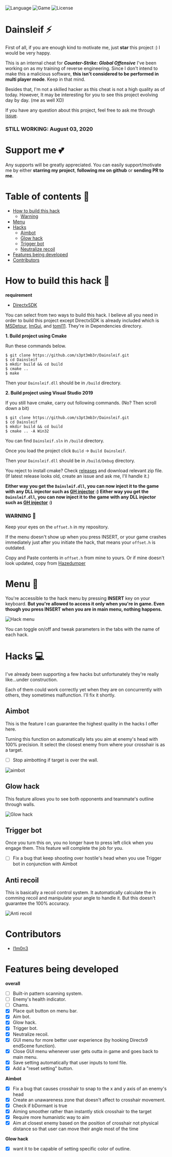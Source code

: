 ![Language](https://img.shields.io/badge/Language-C%2B%2B-%23ff40d9.svg?style=flat)
![Game](https://img.shields.io/badge/Game-CS%3AGO-blue.svg?style=flat)
![License](http://img.shields.io/badge/license-MIT-yellowgreen.svg?style=flat)

# Dainsleif :zap:
First of all, if you are enough kind to motivate me, just **star** this project :) I would be very happy.

This is an internal cheat for **_Counter-Strike: Global Offensive_** I've been working on as my training of reverse engineering.
Since I don't intend to make this a malicious software, **this isn't considered to be performed in multi player mode**. Keep in that mind.

Besides that, I'm not a skilled hacker as this cheat is not a high quality as of today. However, It may be interesting for you to see this project evolving day by day. (me as well XD)

If you have any question about this project, feel free to ask me through [issue](https://github.com/s3pt3mb3r/Dainsleif/issues).

### STILL WORKING: August 03, 2020

# Support me :two_hearts:
Any supports will be greatly appreciated. 
You can easily support/motivate me by either **starring my project**, **following me on github** or **sending PR to me**.

# Table of contents :pushpin:

- [How to build this hack](#how-to-build-this-hack-syringe)
    - [Warning](#warning-rotating_light)
- [Menu](#menu-scroll)
- [Hacks](#hacks-computer)
    - [Aimbot](#aimbot)
    - [Glow hack](#glow-hack)
    - [Trigger bot](#trigger-bot)
    - [Neutralize recoil](#neutralize-recoil)
- [Features being developed](#features-being-developed)
- [Contributors](#contributors)


# How to build this hack :syringe:

**requirement**
- [DirectxSDK](https://www.microsoft.com/en-au/download/details.aspx?id=6812)

You can select from two ways to build this hack.
I believe all you need in order to build this project except DirectxSDK is already included which is [MSDetour](https://github.com/microsoft/Detours), [ImGui](https://github.com/ocornut/imgui), and [toml11](https://github.com/ToruNiina/toml11).
They're in Dependencies directory.

**1. Build project using Cmake**

Run these commands below.

```
$ git clone https://github.com/s3pt3mb3r/Dainsleif.git
$ cd Dainsleif
$ mkdir build && cd build
$ cmake ..
$ make
```

Then your `Dainsleif.dll` should be in `/build` directory.

**2. Build project using Visual Studio 2019**

If you still have cmake, carry out following commands. (No? Then scroll down a bit)

```
$ git clone https://github.com/s3pt3mb3r/Dainsleif.git
$ cd Dainsleif
$ mkdir build && cd build
$ cmake .. -A Win32
```

You can find `Dainsleif.sln` in `/build` directory.

Once you load the project click `Build` -> `Build Dainsleif`.

Then your `Dainsleif.dll` should be in `/build/Debug` directory.

You reject to install cmake? Check [releases](https://github.com/s3pt3mb3r/Dainsleif/releases) and download relevant zip file.
(If latest release looks old, create an issue and ask me, I'll handle it.)

**Either way you get the `Dainsleif.dll`, you can now inject it to the game with any DLL injector such as [GH injector](https://guidedhacking.com/resources/guided-hacking-dll-injector.4/) :)**
**Either way you get the `Dainsleif.dll`, you can now inject it to the game with any DLL injector such as [GH injector](https://guidedhacking.com/resources/guided-hacking-dll-injector.4/) :)**

### WARNING :rotating_light:

Keep your eyes on the `offset.h` in my repository.

If the menu doesn't show up when you press INSERT, or your game crashes immediately just after you initiate the hack, that means your `offset.h` is outdated.

Copy and Paste contents in `offset.h` from mine to yours. Or if mine doesn't look updated, copy from [Hazedumper](https://github.com/frk1/hazedumper/blob/master/csgo.hpp)

# Menu :scroll:

You're accessible to the hack menu by pressing **INSERT** key on your keyboard.
**But you're allowed to access it only when you're in game. Even though you press INSERT when you are in main menu, nothing happens.**

![Hack menu](https://user-images.githubusercontent.com/33578715/89070761-09c39300-d3a8-11ea-9aac-18cf2749b622.gif)

You can toggle on/off and tweak parameters in the tabs with the name of each hack.

# Hacks :computer:
I've already been supporting a few hacks but unfortunately they're really like...under construction.

Each of them could work correctly yet when they are on concurrently with others, they sometimes malfunction. I'll fix it shortly.

## Aimbot

This is the feature I can guarantee the highest quality in the hacks I offer here.

Turning this function on automatically lets you aim at enemy's head with 100% precision.
It select the closest enemy from where your crosshair is as a target.

- [ ] Stop aimbotting if target is over the wall.

![aimbot](https://user-images.githubusercontent.com/33578715/89108283-b31e8d80-d469-11ea-8e55-e4e469d74576.gif)

## Glow hack

This feature allows you to see both opponents and teammate's outline through walls.

![Glow hack](https://user-images.githubusercontent.com/33578715/89087560-48b51100-d3c7-11ea-9ada-8ef04acfa52c.png)

## Trigger bot

Once you turn this on, you no longer have to press left click when you engage them.
This feature will complete the job for you.

- [ ] Fix a bug that keep shooting over hostile's head when you use Trigger bot in conjunction with Aimbot

## Anti recoil

This is basically a recoil control system.
It automatically calculate the in comming recoil and manipulate your angle to handle it.
But this doesn't guarantee the 100% accuracy.

![Anti recoil](https://user-images.githubusercontent.com/33578715/89087634-769a5580-d3c7-11ea-83b1-dc31345e7424.png)

# Contributors
- [l1m0n3](https://github.com/l1m0n3)

# Features being developed

**overall**
- [ ] Built-in pattern scanning system.
- [ ] Enemy's health indicator.
- [ ] Chams.
- [x] Place quit button on menu bar.
- [x] Aim bot.
- [x] Glow hack.
- [x] Trigger bot.
- [x] Neutralize recoil.
- [x] GUI menu for more better user experience (by hooking Directx9 endScene function).
- [x] Close GUI menu whenever user gets outta in game and goes back to main menu.
- [x] Save setting automatically that user inputs to toml file.
- [x] Add a "reset setting" button.

**Aimbot**
- [x] Fix a bug that causes crosshair to snap to the x and y axis of an enemy's head
- [x] Create an unawareness zone that doesn't affect to crosshair movement.
- [x] Check if bDormant is true
- [x] Aiming smoother rather than instantly stick crosshair to the target
- [x] Require more humanistic way to aim
- [x] Aim at closest enemy based on the position of crosshair not physical distance so that user can move their angle most of the time

**Glow hack**
- [x] want it to be capable of setting specific color of outline.